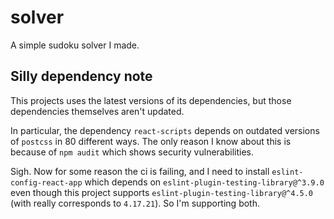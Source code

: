 # solver

A simple sudoku solver I made.

## Silly dependency note

This projects uses the latest versions of its dependencies, but those dependencies themselves aren't updated.

In particular, the dependency `react-scripts` depends on outdated versions of `postcss` in 80 different ways. The only reason I know about this is because of `npm audit` which shows security vulnerabilities.

Sigh. Now for some reason the ci is failing, and I need to install `eslint-config-react-app` which depends on `eslint-plugin-testing-library@^3.9.0` even though this project supports `eslint-plugin-testing-library@^4.5.0` (with really corresponds to `4.17.21`). So I'm supporting both.
